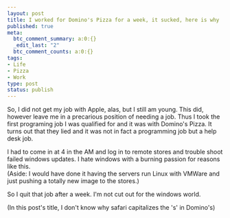 ```yaml
--- 
layout: post
title: I worked for Domino's Pizza for a week, it sucked, here is why
published: true
meta: 
  btc_comment_summary: a:0:{}
  _edit_last: "2"
  btc_comment_counts: a:0:{}
tags: 
- Life
- Pizza
- Work
type: post
status: publish
---
```

So, I did not get my job with Apple, alas, but I still am young. This did, however leave me in a precarious position of needing a job. Thus I took the first programing job I was qualified for and it was with Domino's Pizza. It turns out that they lied and it was not in fact a programming job but a help desk job.

I had to come in at 4 in the AM and log in to remote stores and trouble shoot failed windows updates. I hate windows with a burning passion for reasons like this.  
(Aside: I would have done it having the servers run Linux with VMWare and just pushing a totally new image to the stores.)

So I quit that job after a week. I'm not cut out for the windows world.

(In this post's title, I don't know why safari capitalizes the 's' in Domino's)
